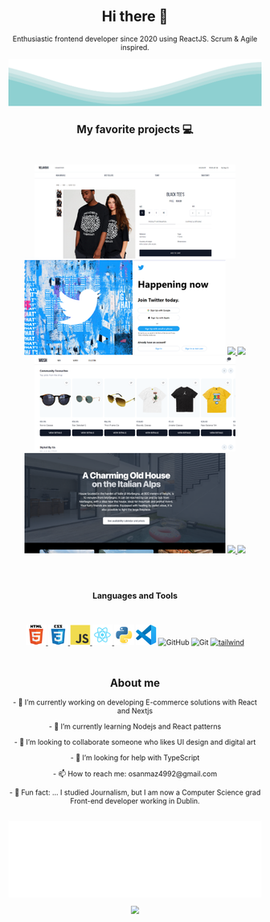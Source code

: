 


<h1 align="center">Hi there 👋</h1>
<p align="center">
Enthusiastic frontend developer since 2020 using ReactJS. Scrum & Agile inspired.


</p>




<img src="./wave.svg">



<h2 align="center">My favorite projects 💻</h2>
<br />

<p align="center">
  <img width="400" src="/relavouxprpducts.PNG" />
    <img width="400" src="/twitterclone.PNG" />
 <a href="https://github.com/msanmaz/relavoux">
  <img align="" src="https://github-readme-stats.vercel.app/api/pin/?username=msanmaz&repo=relavoux&theme=tokyonight" />
</a>
  <a href="https://github.com/msanmaz/prisma-exp">
  <img align="" src="https://github-readme-stats.vercel.app/api/pin/?username=msanmaz&repo=prisma-exp&theme=tokyonight" />
</a>
  <img width="400" src="/mosh-landing1.1.PNG" />
    <img width="400" src="/rental-apt.png" />

  <a href="https://github.com/msanmaz/mosh">
  <img align="" src="https://github-readme-stats.vercel.app/api/pin/?username=msanmaz&repo=mosh&theme=tokyonight" />
</a>
<a href="https://github.com/msanmaz/rental-apt">
  <img align="" src="https://github-readme-stats.vercel.app/api/pin/?username=msanmaz&repo=rental-apt&theme=tokyonight" />
</a>
</p>

<br />
<br />
<p>
<h3 align="center"> Languages and Tools</h3>
</p>
<br />
<p align="center">
<a href="https://www.w3.org/html/" target="_blank"> <img src="https://raw.githubusercontent.com/devicons/devicon/master/icons/html5/html5-original-wordmark.svg" alt="html5" width="40" height="40"/> </a>
<a href="https://www.w3schools.com/css/" target="_blank"> <img src="https://raw.githubusercontent.com/devicons/devicon/master/icons/css3/css3-original-wordmark.svg" alt="css3" width="40" height="40"/> </a>
<a href="https://developer.mozilla.org/en-US/docs/Web/JavaScript" target="_blank"> <img src="https://raw.githubusercontent.com/devicons/devicon/master/icons/javascript/javascript-original.svg" alt="javascript" width="40" height="40"/> </a>
<a href="https://reactjs.org/" target="_blank"> <img src="https://raw.githubusercontent.com/github/explore/80688e429a7d4ef2fca1e82350fe8e3517d3494d/topics/react/react.png" alt="react" width="40" height="40"/> </a>
<img alt="python" width="40px" src="https://raw.githubusercontent.com/devicons/devicon/1119b9f84c0290e0f0b38982099a2bd027a48bf1/icons/python/python-original.svg"/>
<img alt="Visual Studio Code" width="40px" src="https://raw.githubusercontent.com/github/explore/80688e429a7d4ef2fca1e82350fe8e3517d3494d/topics/visual-studio-code/visual-studio-code.png" />
<img alt="GitHub" width="40px" src="https://docs.google.com/uc?export=download&id=1fkb6h66GdyddiOlDGXZecngQQoFs9yV0" />
<img alt="Git" width="40px" src="https://raw.githubusercontent.com/jmnote/z-icons/master/svg/git.svg" />
<a href="https://tailwindcss.com/" target="_blank"> <img src="https://www.vectorlogo.zone/logos/tailwindcss/tailwindcss-icon.svg" alt="tailwind" width="40" height="40"/> </a>
   </p>
<br />








<h2 align="center"> About me</h2>

<p align="center">- 🔭 I’m currently working on developing E-commerce solutions with React and Nextjs</p>
<p align="center">- 🌱 I’m currently learning Nodejs and React patterns</p>
<p align="center">- 👯 I’m looking to collaborate someone who likes UI design and digital art</p>
<p align="center">- 🤔 I’m looking for help with TypeScript</p>
<p align="center">- 📫 How to reach me: osanmaz4992@gmail.com</p>
<p align="center">- 👻 Fun fact: ... I studied Journalism, but I am now a Computer Science grad Front-end developer working in Dublin.</p>


<br />






<img src='./tags.svg'/>


<p align="center">
<img src="https://github-readme-stats.vercel.app/api?username=msanmaz&theme=radical&show_icons=true" width="410"/>
<!-- <img src="https://github-readme-stats.vercel.app/api/top-langs/?username=msanmaz&layout=compact&theme=radical" width="400" /> -->
</p>